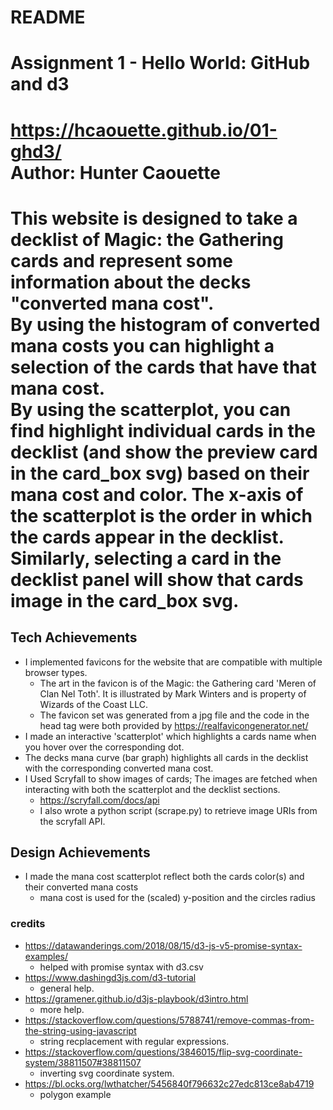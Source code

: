 # README
Assignment 1 - Hello World: GitHub and d3  
===  

https://hcaouette.github.io/01-ghd3/  
Author: Hunter Caouette
===  

This website is designed to take a decklist of Magic: the Gathering cards and represent some information about the decks "converted mana cost".  
By using the histogram of converted mana costs you can highlight a selection of the cards that have that mana cost.  
By using the scatterplot, you can find highlight individual cards in the decklist (and show the preview card in the card_box svg) based on their mana cost and color. The x-axis of the scatterplot is the order in which the cards appear in the decklist.  
Similarly, selecting a card in the decklist panel will show that cards image in the card_box svg.  
===
## Tech Achievements
- I implemented favicons for the website that are compatible with multiple browser types.
    - The art in the favicon is of the Magic: the Gathering card 'Meren of Clan Nel Toth'. It is illustrated by Mark Winters and is property of Wizards of the Coast LLC.
    - The favicon set was generated from a jpg file and the code in the head tag were both provided by https://realfavicongenerator.net/
- I made an interactive 'scatterplot' which highlights a cards name when you hover over the corresponding dot.
- The decks mana curve (bar graph) highlights all cards in the decklist with the corresponding converted mana cost.
- I Used Scryfall to show images of cards; The images are fetched when interacting with both the  scatterplot and the decklist sections.
    - https://scryfall.com/docs/api
    - I also wrote a python script (scrape.py) to retrieve image URIs from the scryfall API.

## Design Achievements
- I made the mana cost scatterplot reflect both the cards color(s) and their converted mana costs
    - mana cost is used for the (scaled) y-position and the circles radius

### credits
- https://datawanderings.com/2018/08/15/d3-js-v5-promise-syntax-examples/
    - helped with promise syntax with d3.csv
- https://www.dashingd3js.com/d3-tutorial
    - general help.
- https://gramener.github.io/d3js-playbook/d3intro.html
    - more help.
- https://stackoverflow.com/questions/5788741/remove-commas-from-the-string-using-javascript
    - string recplacement with regular expressions.
- https://stackoverflow.com/questions/3846015/flip-svg-coordinate-system/38811507#38811507
    - inverting svg coordinate system.
- https://bl.ocks.org/lwthatcher/5456840f796632c27edc813ce8ab4719
    - polygon example